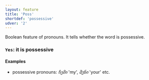```yaml
---
layout: feature
title: 'Poss'
shortdef: 'possessive'
udver: '2'
---
```


Boolean feature of pronouns. It tells whether the word is possessive.

### <a name="Yes">`Yes`</a>: it is possessive

#### Examples

- possessive pronouns: _ჩემი_ 'my', _შენი_ 'your' etc.

